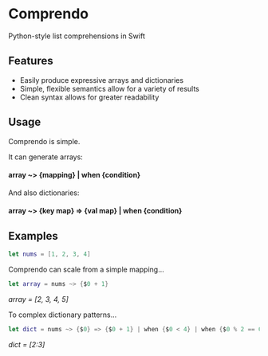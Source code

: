 # Comprendo
Python-style list comprehensions in Swift


## Features
* Easily produce expressive arrays and dictionaries
* Simple, flexible semantics allow for a variety of results
* Clean syntax allows for greater readability


## Usage
Comprendo is simple.

It can generate arrays:
#### array ~> {mapping} | when {condition}

And also dictionaries:
#### array ~> {key map} => {val map} | when {condition}


## Examples
```swift
let nums = [1, 2, 3, 4]
```

Comprendo can scale from a simple mapping...

```swift
let array = nums ~> {$0 + 1}
```

_array = [2, 3, 4, 5]_ 

To complex dictionary patterns...

```swift
let dict = nums ~> {$0} => {$0 + 1} | when {$0 < 4} | when {$0 % 2 == 0}
```

_dict = [2:3]_
